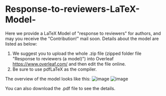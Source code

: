 # Response-to-reviewers-LaTeX-Model-
Here we provide a LaTeX Model of "response to reviewers" for authors, and may you receive the "Contribution!" mail soon. Details about the model are listed as below:

1. We suggest you to upload the whole .zip file (zipped folder file "Response to reviewers (a model)") into Overleaf https://www.overleaf.com/ and then edit the file online.
2. Be sure to use pdfLaTeX as the compiler.

The overview of the model looks like this:
![image](https://user-images.githubusercontent.com/52565676/153835871-b51840e8-5007-4460-91b6-09ae94bfbd63.png)
![image](https://user-images.githubusercontent.com/52565676/153836211-e8975a22-b1bf-45e0-b7ee-b288457cd8d4.png)

You can also download the .pdf file to see the details.
